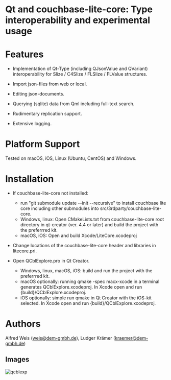 # Qt and couchbase-lite-core: Type interoperability and experimental usage


# Features

* Implementation of Qt-Type (including QJsonValue and QVariant) interoperability for Slize / C4Slize / FLSlize / FLValue structures.

* Import json-files from web or local.

* Editing json-documents.

* Querying (sqlite) data from Qml including full-text search.

* Rudimentary replication support.

* Extensive logging.

# Platform Support

Tested on macOS, iOS, Linux (Ubuntu, CentOS) and Windows.

# Installation

* If couchbase-lite-core not installed:
  - run "git submodule update --init --recursive" to install couchbase lite core including other submodules
    into src/3rdparty/couchbase-lite-core.
  - Windows, linux: Open CMakeLists.txt from couchbase-lite-core root directory in qt-creator (ver. 4.4 or later) and build the project
    with the preferrred kit.
  - macOS, iOS: Open and build Xcode/LiteCore.xcodeproj


* Change locations of the couchbase-lite-core header and libraries in litecore.pri.

* Open QCblExplore.pro in Qt Creator.
  - Windows, linux, macOS, iOS: build and run the project with the preferrred kit.
  - macOS optionally: running qmake -spec macx-xcode in a terminal generates QCblExplore.xcodeproj.
    In Xcode open and run {build}/QCblExplore.xcodeproj.
  - iOS optionally: simple run qmake in Qt Creator with the iOS-kit selected.
    In Xcode open and run {build}/QCblExplore.xcodeproj.



# Authors

Alfred Weis (weis@dem-gmbh.de), Ludger Krämer (kraemer@dem-gmbh.de)

## Images
![qcblexp](https://user-images.githubusercontent.com/180036/30911529-420af994-a389-11e7-9ac6-092bd2bcc319.png)
